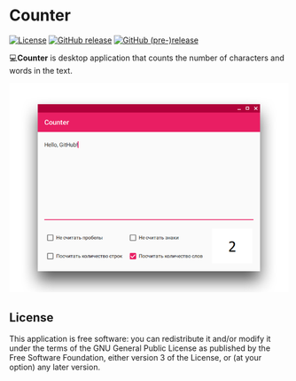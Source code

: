 # Counter
[![License](https://img.shields.io/github/license/DionysusBenstein/Counter.svg)](https://github.com/DionysusBenstein/Counter/blob/master/LICENSE)
[![GitHub release](https://img.shields.io/github/release/DionysusBenstein/Counter.svg)](https://github.com/DionysusBenstein/Counter/releases)
[![GitHub (pre-)release](https://img.shields.io/github/release/DionysusBenstein/Counter.svg)](https://github.com/DionysusBenstein/Counter/releases)



💻<b>Counter</b> is desktop application that counts the number of characters and words in the text.

![Screenshot](https://github.com/DionysusBenstein/Counter/raw/master/images/Screenshot.png) 
 
 ## License

This application is free software: you can redistribute it and/or modify it under the terms of the GNU General Public License as published by the Free Software Foundation, either version 3 of the License, or (at your option) any later version.
